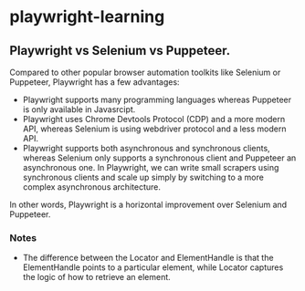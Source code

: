# playwright-learning


## Playwright vs Selenium vs Puppeteer.

Compared to other popular browser automation toolkits like Selenium or Puppeteer, Playwright has a few advantages:

- Playwright supports many programming languages whereas Puppeteer is only available in Javasrcipt.
- Playwright uses Chrome Devtools Protocol (CDP) and a more modern API, whereas Selenium is using webdriver protocol and a less modern API.
- Playwright supports both asynchronous and synchronous clients, whereas Selenium only supports a synchronous client and Puppeteer an asynchronous one. In Playwright, we can write small scrapers using synchronous clients and scale up simply by switching to a more complex asynchronous architecture.

In other words, Playwright is a horizontal improvement over Selenium and Puppeteer.

### Notes
- The difference between the Locator and ElementHandle is that the ElementHandle points to a particular element, while Locator captures the logic of how to retrieve an element.

